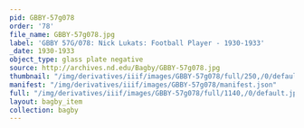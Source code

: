 ```yaml
---
pid: GBBY-57g078
order: '78'
file_name: GBBY-57g078.jpg
label: 'GBBY 57G/078: Nick Lukats: Football Player - 1930-1933'
_date: 1930-1933
object_type: glass plate negative
source: http://archives.nd.edu/Bagby/GBBY-57g078.jpg
thumbnail: "/img/derivatives/iiif/images/GBBY-57g078/full/250,/0/default.jpg"
manifest: "/img/derivatives/iiif/images/GBBY-57g078/manifest.json"
full: "/img/derivatives/iiif/images/GBBY-57g078/full/1140,/0/default.jpg"
layout: bagby_item
collection: bagby
---
```

